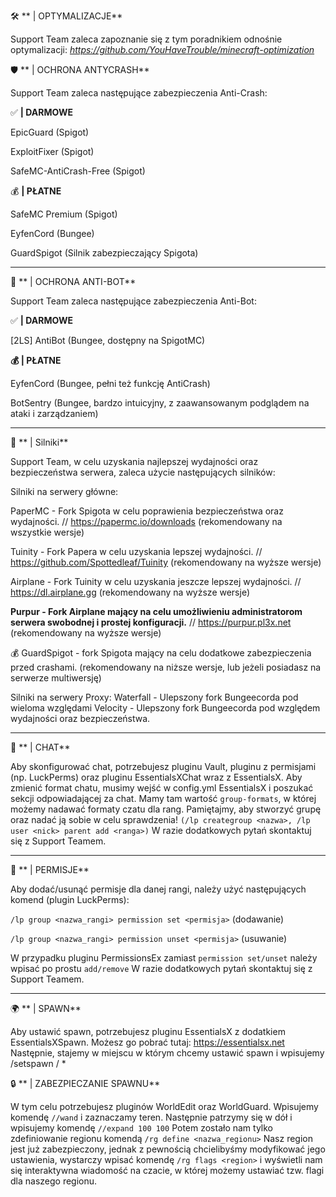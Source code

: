 🛠️  ** | OPTYMALIZACJE**

Support Team zaleca zapoznanie się z tym poradnikiem odnośnie optymalizacji:
*https://github.com/YouHaveTrouble/minecraft-optimization*


:shield: ** | OCHRONA ANTYCRASH**

Support Team zaleca następujące zabezpieczenia Anti-Crash:

:white_check_mark:  **| DARMOWE**

EpicGuard (Spigot)

ExploitFixer (Spigot)

SafeMC-AntiCrash-Free (Spigot)

:moneybag:  **| PŁATNE**

SafeMC Premium (Spigot)

EyfenCord (Bungee)

GuardSpigot (Silnik zabezpieczający Spigota)



----------------------------------------------




:robot:  ** | OCHRONA ANTI-BOT**

Support Team zaleca następujące zabezpieczenia Anti-Bot:

:white_check_mark:  **| DARMOWE**

[2LS] AntiBot (Bungee, dostępny na SpigotMC)

**:moneybag:  | PŁATNE**

EyfenCord (Bungee, pełni też funkcję AntiCrash)

BotSentry (Bungee, bardzo intuicyjny, z zaawansowanym podglądem na ataki i zarządzaniem)




----------------------------------------------





:robot: ** | Silniki**

Support Team, w celu uzyskania najlepszej wydajności oraz bezpieczeństwa serwera, zaleca użycie następujących silników:

Silniki na serwery główne:

PaperMC - Fork Spigota w celu poprawienia bezpieczeństwa oraz wydajności. // https://papermc.io/downloads (rekomendowany na wszystkie wersje)

Tuinity - Fork Papera w celu uzyskania lepszej wydajności. // https://github.com/Spottedleaf/Tuinity (rekomendowany na wyższe wersje)

Airplane - Fork Tuinity w celu uzyskania jeszcze lepszej wydajności. // https://dl.airplane.gg (rekomendowany na wyższe wersje)

**Purpur - Fork Airplane mający na celu umożliwieniu administratorom serwera swobodnej i prostej konfiguracji.** // https://purpur.pl3x.net (rekomendowany na wyższe wersje)

💰 GuardSpigot - fork Spigota mający na celu dodatkowe zabezpieczenia przed crashami. (rekomendowany na niższe wersje, lub jeżeli posiadasz na serwerze multiwersję)

Silniki na serwery Proxy:
Waterfall - Ulepszony fork Bungeecorda pod wieloma względami
Velocity - Ulepszony fork Bungeecorda pod względem wydajności oraz bezpieczeństwa.




----------------------------------------------




:speech_balloon: ** | CHAT**

Aby skonfigurować chat, potrzebujesz pluginu Vault, pluginu z permisjami (np. LuckPerms) oraz pluginu EssentialsXChat wraz z EssentialsX.
Aby zmienić format chatu, musimy wejść w config.yml EssentialsX i poszukać sekcji odpowiadającej za chat. Mamy tam wartość `group-formats`, w której możemy
nadawać formaty czatu dla rang. Pamiętajmy, aby stworzyć grupę oraz nadać ją sobie w celu sprawdzenia!
`(/lp creategroup <nazwa>, /lp user <nick> parent add <ranga>)`
W razie dodatkowych pytań skontaktuj się z Support Teamem. 




----------------------------------------------



:crown: ** | PERMISJE**

Aby dodać/usunąć permisje dla danej rangi, należy użyć następujących komend (plugin LuckPerms):

`/lp group <nazwa_rangi> permission set <permisja>` (dodawanie)

`/lp group <nazwa_rangi> permission unset <permisja>` (usuwanie)

W przypadku pluginu PermissionsEx zamiast `permission set/unset` należy wpisać po prostu `add/remove`
W razie dodatkowych pytań skontaktuj się z Support Teamem.





----------------------------------------------





:earth_africa:  ** | SPAWN**

Aby ustawić spawn, potrzebujesz pluginu EssentialsX z dodatkiem EssentialsXSpawn. Możesz go pobrać tutaj: https://essentialsx.net
Następnie, stajemy w miejscu w którym chcemy ustawić spawn i wpisujemy /setspawn <ranga> / *

:lock: ** | ZABEZPIECZANIE SPAWNU**

W tym celu potrzebujesz pluginów WorldEdit oraz WorldGuard.
Wpisujemy komendę `//wand` i zaznaczamy teren. Następnie patrzymy się w dół i wpisujemy komendę `//expand 100 100`
Potem zostało nam tylko zdefiniowanie regionu komendą `/rg define <nazwa_regionu>`
Nasz region jest już zabezpieczony, jednak z pewnością chcielibyśmy modyfikować jego ustawienia, wystarczy wpisać komendę `/rg flags <region>` i wyświetli nam się interaktywna wiadomość na czacie, w której możemy ustawiać tzw. flagi dla naszego regionu.
